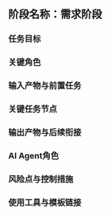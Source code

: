 
## 阶段名称：需求阶段

### 任务目标

### 关键角色

### 输入产物与前置任务

### 关键任务节点

### 输出产物与后续衔接

### AI Agent角色

### 风险点与控制措施

### 使用工具与模板链接
